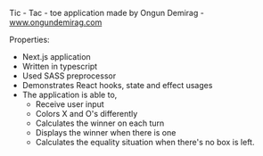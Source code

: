 Tic - Tac - toe application made by Ongun Demirag - www.ongundemirag.com

Properties: 
- Next.js application
- Written in typescript
- Used SASS preprocessor 
- Demonstrates React hooks, state and effect usages
- The application is able to,
    - Receive user input
    - Colors X and O's differently
    - Calculates the winner on each turn
    - Displays the winner when there is one 
    - Calculates the equality situation when there's no box is left.
